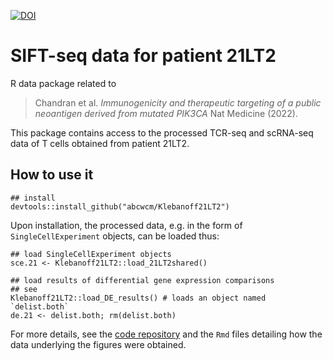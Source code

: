 [![DOI](https://zenodo.org/badge/465661359.svg)](https://zenodo.org/badge/latestdoi/465661359)

# SIFT-seq data for patient 21LT2

R data package related to 

>Chandran et al. *Immunogenicity and therapeutic targeting of a public neoantigen derived from mutated PIK3CA* Nat Medicine (2022).

This package contains access to the processed TCR-seq and scRNA-seq data of T cells obtained from patient 21LT2.

## How to use it

```
## install
devtools::install_github("abcwcm/Klebanoff21LT2")
```

Upon installation, the processed data, e.g. in the form of `SingleCellExperiment` objects, can be loaded thus:

```
## load SingleCellExperiment objects
sce.21 <- Klebanoff21LT2::load_21LT2shared()

## load results of differential gene expression comparisons
## see 
Klebanoff21LT2::load_DE_results() # loads an object named `delist.both`
de.21 <- delist.both; rm(delist.both)
```

For more details, see the [code repository](https://github.com/abcwcm/Chandran2021) and the `Rmd` files detailing how the data underlying the figures were obtained.
